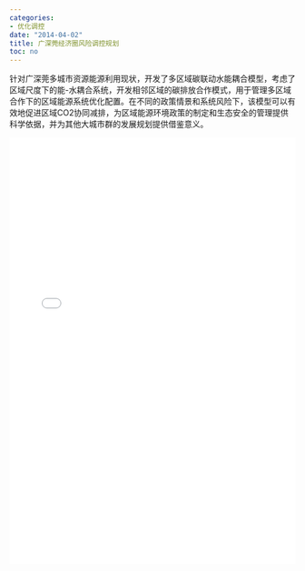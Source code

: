 ```yaml
---
categories:
- 优化调控
date: "2014-04-02"
title: 广深莞经济圈风险调控规划
toc: no
---
```


针对广深莞多城市资源能源利用现状，开发了多区域碳联动水能耦合模型，考虑了区域尺度下的能-水耦合系统，开发相邻区域的碳排放合作模式，用于管理多区域合作下的区域能源系统优化配置。在不同的政策情景和系统风险下，该模型可以有效地促进区域CO2协同减排，为区域能源环境政策的制定和生态安全的管理提供科学依据，并为其他大城市群的发展规划提供借鉴意义。

<embed src="/post/optimize/2.3.8广深莞经济圈风险调控规划.pdf" type="application/pdf" width="100%" height=750>

